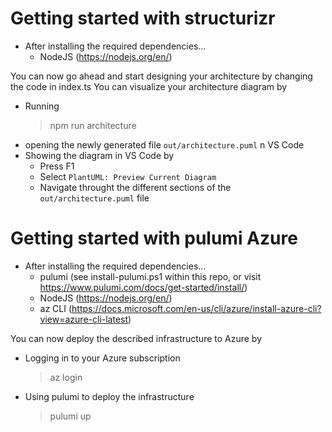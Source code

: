 # Getting started with structurizr
- After installing the required dependencies...
  - NodeJS (https://nodejs.org/en/)

You can now go ahead and start designing your architecture by changing the code in index.ts
You can visualize your architecture diagram by
- Running
  > npm run architecture
- opening the newly generated file `out/architecture.puml` n VS Code
- Showing the diagram in VS Code by
  - Press F1
  - Select `PlantUML: Preview Current Diagram`
  - Navigate throught the different sections of the `out/architecture.puml` file

# Getting started with pulumi Azure

- After installing the required dependencies...
  - pulumi (see install-pulumi.ps1 within this repo, or visit https://www.pulumi.com/docs/get-started/install/)
  - NodeJS (https://nodejs.org/en/)
  - az CLI (https://docs.microsoft.com/en-us/cli/azure/install-azure-cli?view=azure-cli-latest)

You can now deploy the described infrastructure to Azure by
- Logging in to your Azure subscription
  > az login
- Using pulumi to deploy the infrastructure
  > pulumi up